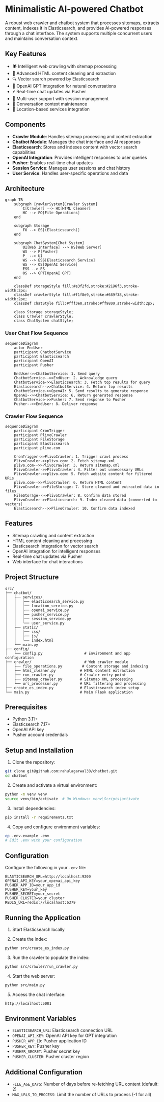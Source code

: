 # Minimalistic AI-powered Chatbot

A robust web crawler and chatbot system that processes sitemaps, extracts content, indexes it in Elasticsearch, and provides AI-powered responses through a chat interface. The system supports multiple concurrent users and maintains conversation context.

## Key Features

- 🕷️ Intelligent web crawling with sitemap processing
- 🧹 Advanced HTML content cleaning and extraction
- 🔍 Vector search powered by Elasticsearch
- 🤖 OpenAI GPT integration for natural conversations
- ⚡ Real-time chat updates via Pusher
- 👥 Multi-user support with session management
- 📝 Conversation context maintenance
- 📍 Location-based services integration

## Components

- **Crawler Module**: Handles sitemap processing and content extraction
- **Chatbot Module**: Manages the chat interface and AI responses
- **Elasticsearch**: Stores and indexes content with vector search capabilities
- **OpenAI Integration**: Provides intelligent responses to user queries
- **Pusher**: Enables real-time chat updates
- **Session Service**: Manages user sessions and chat history
- **User Service**: Handles user-specific operations and data

## Architecture

```mermaid
graph TB
    subgraph CrawlerSystem[Crawler System]
        C[Crawler] --> HC[HTML Cleaner]
        HC --> FO[File Operations]
    end

    subgraph Storage
        FO --> ES[(Elasticsearch)]
    end

    subgraph ChatSystem[Chat System]
        UI[Web Interface] --> WS[Web Server]
        WS --> P[Pusher]
        P  --> UI
        WS --> ESS[Elasticsearch Service]
        WS --> OS[OpenAI Service]
        ESS --> ES
        OS --> GPT[OpenAI GPT]
    end

    classDef storageStyle fill:#e3f2fd,stroke:#2196f3,stroke-width:2px;
    classDef crawlerStyle fill:#f1f8e9,stroke:#689f38,stroke-width:2px;
    classDef chatStyle fill:#fff3e0,stroke:#ff9800,stroke-width:2px;

    class Storage storageStyle;
    class Crawler crawlerStyle;
    class ChatSystem chatStyle;
```

### User Chat Flow Sequence

```mermaid
sequenceDiagram
    actor EndUser
    participant ChatbotService
    participant Elasticsearch
    participant OpenAI
    participant Pusher

    EndUser->>ChatbotService: 1. Send query
    ChatbotService-->>EndUser: 2. Acknowledge query
    ChatbotService->>Elasticsearch: 3. Fetch top results for query
    Elasticsearch-->>ChatbotService: 4. Return top results
    ChatbotService->>OpenAI: 5. Send results to generate response
    OpenAI-->>ChatbotService: 6. Return generated response
    ChatbotService->>Pusher: 7. Send response to Pusher
    Pusher-->>EndUser: 8. Deliver response
```

### Crawler Flow Sequence

```mermaid
sequenceDiagram
    participant CronTrigger
    participant PlivoCrawler
    participant FileStorage
    participant Elasticsearch
    participant plivo.com

    CronTrigger->>PlivoCrawler: 1. Trigger crawl process
    PlivoCrawler->>plivo.com: 2. Fetch sitemap.xml
    plivo.com-->>PlivoCrawler: 3. Return sitemap.xml
    PlivoCrawler->>PlivoCrawler: 4. Filter out unnecessary URLs
    PlivoCrawler->>plivo.com: 5. Fetch website content for filtered URLs
    plivo.com-->>PlivoCrawler: 6. Return HTML content
    PlivoCrawler->>FileStorage: 7. Store cleaned and extracted data in files
    FileStorage-->>PlivoCrawler: 8. Confirm data stored
    PlivoCrawler->>Elasticsearch: 9. Index cleaned data (converted to vectors)
    Elasticsearch-->>PlivoCrawler: 10. Confirm data indexed
```

## Features

- Sitemap crawling and content extraction
- HTML content cleaning and processing
- Elasticsearch integration for vector search
- OpenAI integration for intelligent responses
- Real-time chat updates via Pusher
- Web interface for chat interactions

## Project Structure

```
src/
├── chatbot/
│   ├── services/
│   │   ├── elasticsearch_service.py
│   │   ├── location_service.py
│   │   ├── openai_service.py
│   │   ├── pusher_service.py
│   │   ├── session_service.py
│   │   └── user_service.py
│   ├── static/
│   │   ├── css/
│   │   ├── js/
│   │   └── index.html
│   └── main.py
├── config/
│   └── config.py                   # Environment and app configuration
├── crawler/                        # Web crawler module
│   ├── file_operations.py         # Content storage and indexing
│   ├── html_cleaner.py           # HTML content extraction
│   ├── run_crawler.py            # Crawler entry point
│   ├── sitemap_crawler.py        # Sitemap XML processing
│   └── url_processor.py          # URL filtering and processing
├── create_es_index.py            # Elasticsearch index setup
└── main.py                       # Main Flask application
```

## Prerequisites

- Python 3.11+
- Elasticsearch 7.17+
- OpenAI API key
- Pusher account credentials


## Setup and Installation

1. Clone the repository:
```bash
git clone git@github.com:rahulagarwal30/chatbot.git
cd chatbot
```

2. Create and activate a virtual environment:
```bash
python -m venv venv
source venv/bin/activate  # On Windows: venv\Scripts\activate
```

3. Install dependencies:
```bash
pip install -r requirements.txt
```

4. Copy and configure environment variables:
```bash
cp .env.example .env
# Edit .env with your configuration
```

## Configuration

Configure the following in your `.env` file:
```
ELASTICSEARCH_URL=http://localhost:9200
OPENAI_API_KEY=your_openai_api_key
PUSHER_APP_ID=your_app_id
PUSHER_KEY=your_key
PUSHER_SECRET=your_secret
PUSHER_CLUSTER=your_cluster
REDIS_URL=redis://localhost:6379
```

## Running the Application

1. Start Elasticsearch locally

2. Create the index:
```bash
python src/create_es_index.py
```

3. Run the crawler to populate the index:
```bash
python src/crawler/run_crawler.py
```

4. Start the web server:
```bash
python src/main.py
```

5. Access the chat interface:
```
http://localhost:5001
```

## Environment Variables

- `ELASTICSEARCH_URL`: Elasticsearch connection URL
- `OPENAI_API_KEY`: OpenAI API key for GPT integration
- `PUSHER_APP_ID`: Pusher application ID
- `PUSHER_KEY`: Pusher key
- `PUSHER_SECRET`: Pusher secret key
- `PUSHER_CLUSTER`: Pusher cluster region

## Additional Configuration

- `FILE_AGE_DAYS`: Number of days before re-fetching URL content (default: 2)
- `MAX_URLS_TO_PROCESS`: Limit the number of URLs to process (-1 for all)


